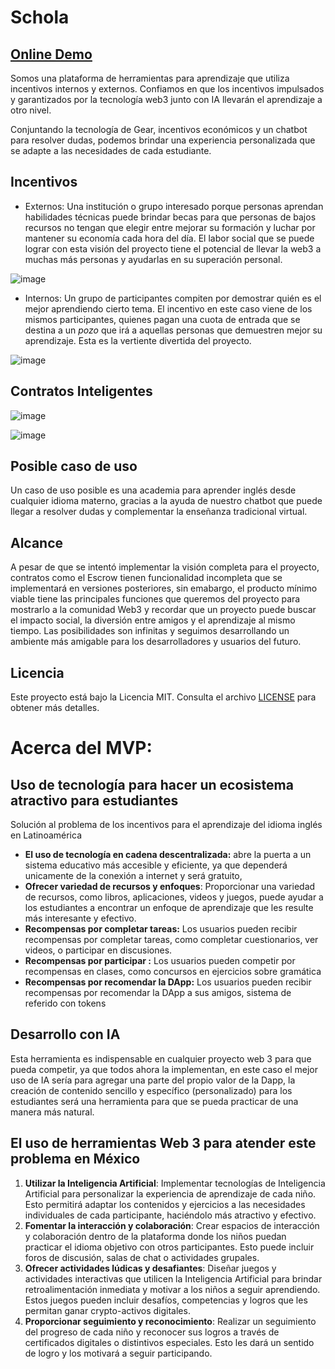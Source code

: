 # Schola


[Online Demo](https://schola-nu.vercel.app/)
----

Somos una plataforma de herramientas para aprendizaje que utiliza incentivos internos y externos. Confiamos en que los incentivos impulsados ​​y garantizados por la tecnología web3 junto con IA llevarán el aprendizaje a otro nivel.

Conjuntando la tecnología de Gear, incentivos económicos y un chatbot para resolver dudas, podemos brindar una experiencia personalizada que se adapte a las necesidades de cada estudiante.

## Incentivos
- Externos: Una institución o grupo interesado porque personas aprendan habilidades técnicas puede brindar becas para que personas de bajos recursos no tengan que elegir entre mejorar su formación y luchar por mantener su economía cada hora del día. El labor social que se puede lograr con esta visión del proyecto tiene el potencial de llevar la web3 a muchas más personas y ayudarlas en su superación personal.

![image](https://github.com/Arikabz/5MayHack/assets/81389205/4dbd0e32-f064-415c-8965-0ccd479eaeb9)

- Internos: Un grupo de participantes compiten por demostrar quién es el mejor aprendiendo cierto tema. El incentivo en este caso viene de los mismos participantes, quienes pagan una cuota de entrada que se destina a un *pozo* que irá a aquellas personas que demuestren mejor su aprendizaje. Esta es la vertiente divertida del proyecto.

![image](https://github.com/Arikabz/5MayHack/assets/81389205/e2853665-44a1-406a-8edb-9371600f009f)

## Contratos Inteligentes
![image](https://github.com/Arikabz/5MayHack/assets/81389205/fb9e2aa8-e4bb-403b-bd82-8165d292475f)

![image](https://github.com/Arikabz/5MayHack/assets/81389205/5384b4bc-2902-464b-bf4d-3424569a10f6)


## Posible caso de uso
Un caso de uso posible es una academia para aprender inglés desde cualquier idioma materno, gracias a la ayuda de nuestro chatbot que puede llegar a resolver dudas y complementar la enseñanza tradicional virtual.

## Alcance
A pesar de que se intentó implementar la visión completa para el proyecto, contratos como el Escrow tienen funcionalidad incompleta que se implementará en versiones posteriores, sin emabargo, el producto mínimo viable tiene las principales funciones que queremos del proyecto para mostrarlo a la comunidad Web3 y recordar que un proyecto puede buscar el impacto social, la diversión entre amigos y el aprendizaje al mismo tiempo. Las posibilidades son infinitas y seguimos desarrollando un ambiente más amigable para los desarrolladores y usuarios del futuro.

## Licencia

Este proyecto está bajo la Licencia MIT. Consulta el archivo [LICENSE](./LICENSE) para obtener más detalles.

# Acerca del MVP:
## Uso de tecnología para hacer un ecosistema atractivo para estudiantes

Solución al problema de los incentivos para el aprendizaje del idioma inglés en Latinoamérica

- **El uso de tecnología en cadena descentralizada:** abre la puerta a un sistema educativo más accesible y eficiente, ya que dependerá unicamente de la conexión a internet y será gratuito,
- **Ofrecer variedad de recursos y enfoques**: Proporcionar una variedad de recursos, como libros, aplicaciones, videos y juegos, puede ayudar a los estudiantes a encontrar un enfoque de aprendizaje que les resulte más interesante y efectivo.
- **Recompensas por completar tareas:** Los usuarios pueden recibir recompensas por completar tareas, como completar cuestionarios, ver videos, o participar en discusiones.
- **Recompensas por participar :** Los usuarios pueden competir por recompensas en clases, como concursos en ejercicios sobre gramática
- **Recompensas por recomendar la DApp:** Los usuarios pueden recibir recompensas por recomendar la DApp a sus amigos, sistema de referido con tokens

## Desarrollo con IA

Esta herramienta es indispensable en cualquier proyecto web 3 para que pueda competir, ya que todos ahora la implementan, en este caso el mejor uso de IA sería para agregar una parte del propio valor de la Dapp, la creación de contenido sencillo y específico (personalizado) para los estudiantes será una herramienta para que se pueda practicar de una manera más natural.

## El uso de herramientas Web 3 para atender este problema en México

1. **Utilizar la Inteligencia Artificial**: Implementar tecnologías de Inteligencia Artificial para personalizar la experiencia de aprendizaje de cada niño. Esto permitirá adaptar los contenidos y ejercicios a las necesidades individuales de cada participante, haciéndolo más atractivo y efectivo.
2. **Fomentar la interacción y colaboración**: Crear espacios de interacción y colaboración dentro de la plataforma donde los niños puedan practicar el idioma objetivo con otros participantes. Esto puede incluir foros de discusión, salas de chat o actividades grupales.
3. **Ofrecer actividades lúdicas y desafiantes**: Diseñar juegos y actividades interactivas que utilicen la Inteligencia Artificial para brindar retroalimentación inmediata y motivar a los niños a seguir aprendiendo. Estos juegos pueden incluir desafíos, competencias y logros que les permitan ganar crypto-activos digitales.
4. **Proporcionar seguimiento y reconocimiento**: Realizar un seguimiento del progreso de cada niño y reconocer sus logros a través de certificados digitales o distintivos especiales. Esto les dará un sentido de logro y los motivará a seguir participando.
